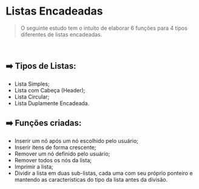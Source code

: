 
<h1> Listas Encadeadas</h1>

>O seguinte estudo tem o intuito de elaborar 6 funções para 4 tipos diferentes de listas encadeadas. 

<br>

## ➡️ Tipos de Listas:
- Lista Simples;
- Lista com Cabeça (Header);
- Lista Circular;
- Lista Duplamente Encadeada.

## ➡️ Funções criadas:
- Inserir um nó após um nó escolhido pelo usuário;
- Inserir itens de forma crescente;
- Remover um nó definido pelo usuário;
- Remover todos os nós da lista;
- Imprimir a lista;
- Dividir a lista em duas sub-listas, cada uma com seu próprio ponteiro e mantendo as características do tipo da lista antes da divisão.